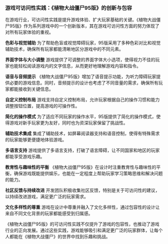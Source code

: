 ### 游戏可访问性实践：《植物大战僵尸95版》的创新与包容

在游戏行业，可访问性实践是提升游戏体验、扩大玩家基础的关键。《植物大战僵尸95版》作为系列游戏中的一个创新版本，其在游戏可访问性方面的努力体现了对所有玩家体验的重视。

**色彩与视觉辅助**
为了帮助色盲或视觉障碍玩家，95版采用了多种色彩对比和视觉辅助技术，确保所有玩家都能清晰地区分游戏中的不同元素。

**界面字体与大小调整**
游戏提供了可调整的界面字体大小选项，使得视力不佳的玩家也能轻松阅读游戏内的文字信息，从而更好地理解游戏内容和指令。

**语音与音频提示**
《植物大战僵尸95版》增加了语音提示功能，为听力障碍玩家提供必要的游戏信息。同时，音频提示的设计也考虑了不同音量的需求，确保所有玩家都能接收到关键信息。

**自定义控制布局**
游戏支持自定义控制布局，允许玩家根据自己的操作习惯和能力调整按钮位置，提高游戏的可操作性。

**简化的操作模式**
为了适应不同玩家的操作水平，95版提供了简化的操作模式，使得游戏对新手玩家更为友好，同时也为资深玩家保留了挑战性。

**辅助技术集成**
集成了辅助技术，如屏幕阅读器支持和语音控制，使得有特殊需求的玩家能够更便捷地体验游戏。

**多语言支持**
游戏提供了多语言支持，打破了语言障碍，让不同国家和地区的玩家都能享受游戏乐趣。

**教育性与趣味性的平衡**
《植物大战僵尸95版》在设计时注重教育性与趣味性的平衡，确保游戏既能提供娱乐，也能在一定程度上帮助玩家学习策略思维和解决问题的能力。

**社区反馈与持续改进**
开发团队积极收集社区反馈，特别是关于可访问性的建议，以持续改进游戏，满足更广泛的玩家需求。

**文化多样性的尊重**
游戏在设计中尊重并融入了文化多样性，通过包容性的设计让来自不同文化背景的玩家都能感受到归属感。

《植物大战僵尸95版》的可访问性实践不仅提升了游戏的包容性，也推动了游戏行业的正向发展。通过这些实践，游戏能够吸引和满足更广泛的玩家群体，让每个人都能在《植物大战僵尸》的世界中找到乐趣和挑战。